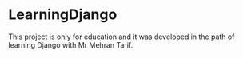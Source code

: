 # LearningDjango
This project is only for education and it was developed in the path of learning Django with Mr Mehran Tarif.
